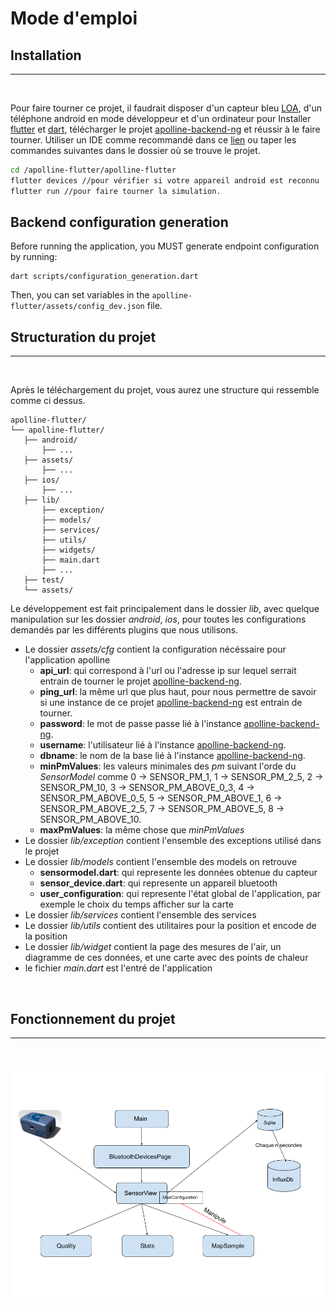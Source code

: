 # Mode d'emploi

## Installation
---------------
<br/>

Pour faire tourner ce projet, il faudrait disposer d'un capteur bleu [LOA](http://www-loa.univ-lille1.fr/), d'un téléphone android en mode développeur et d'un ordinateur pour Installer [flutter](https://flutter.dev/docs/get-started/install) et [dart](https://dart.dev/get-dart), télécharger le projet [apolline-backend-ng](https://github.com/Apolline-Lille/apolline-backend-ng) et réussir à le faire tourner. Utiliser un IDE comme recommandé dans ce [lien](https://flutter.dev/docs/get-started/editor) ou taper les commandes suivantes dans le dossier où se trouve le projet.

```bash
cd /apolline-flutter/apolline-flutter
flutter devices //pour vérifier si votre appareil android est reconnu
flutter run //pour faire tourner la simulation.
```

## Backend configuration generation

Before running the application, you MUST generate endpoint configuration by running:
```shell script
dart scripts/configuration_generation.dart
```
Then, you can set variables in the `apolline-flutter/assets/config_dev.json` file.


## Structuration du projet
--------------------------
<br/>

Après le téléchargement du projet, vous aurez une structure qui ressemble comme ci dessus.

```
apolline-flutter/
└── apolline-flutter/
   ├── android/
       ├── ...
   ├── assets/
       ├── ...
   ├── ios/
       ├── ...
   ├── lib/
       ├── exception/
       ├── models/
       ├── services/
       ├── utils/
       ├── widgets/
       ├── main.dart
       ├── ...
   ├── test/
   └── assets/

```

Le développement est fait principalement dans le dossier *lib*, avec quelque manipulation sur les dossier *android*, *ios*, pour toutes les configurations demandés par les différents plugins que nous utilisons.

- Le dossier *assets/cfg* contient la configuration nécéssaire pour l'application apolline
    - **api_url**: qui correspond à l'url ou l'adresse ip sur lequel serrait entrain de tourner le projet [apolline-backend-ng](https://github.com/Apolline-Lille/apolline-backend-ng).
    - **ping_url**: la même url que plus haut, pour nous permettre de savoir si une instance de ce projet [apolline-backend-ng](https://github.com/Apolline-Lille/apolline-backend-ng) est entrain de tourner.
    - **password**: le mot de passe passe lié à l'instance [apolline-backend-ng](https://github.com/Apolline-Lille/apolline-backend-ng).
    - **username**: l'utilisateur lié à l'instance [apolline-backend-ng](https://github.com/Apolline-Lille/apolline-backend-ng).
    - **dbname**: le nom de la base lié à l'instance [apolline-backend-ng](https://github.com/Apolline-Lille/apolline-backend-ng).
    - **minPmValues**: les valeurs minimales des *pm* suivant l'orde du *SensorModel* comme 0 -> SENSOR_PM_1, 1 -> SENSOR_PM_2_5, 2 -> SENSOR_PM_10, 3 -> SENSOR_PM_ABOVE_0_3, 4 -> SENSOR_PM_ABOVE_0_5, 5 -> SENSOR_PM_ABOVE_1, 6 -> SENSOR_PM_ABOVE_2_5, 7 -> SENSOR_PM_ABOVE_5, 8 -> SENSOR_PM_ABOVE_10.
    - **maxPmValues**: la même chose que *minPmValues*
- Le dossier *lib/exception* contient l'ensemble des exceptions utilisé dans le projet
- Le dossier *lib/models* contient l'ensemble des models on retrouve
    - **sensormodel.dart**: qui represente les données obtenue du capteur
    - **sensor_device.dart**: qui represente un appareil bluetooth
    - **user_configuration**: qui represente l'état global de l'application, par exemple le choix du temps afficher sur la carte
- Le dossier *lib/services* contient l'ensemble des services
- Le dossier *lib/utils* contient des utilitaires pour la position et encode de la position
- Le dossier *lib/widget* contient la page des mesures de l'air, un diagramme de ces données, et une carte avec des points de chaleur
- le fichier *main.dart* est l'entré de l'application

<br/>

## Fonctionnement du projet
---------------------------
<br/>

![fonctionnement](assets/7.png)




